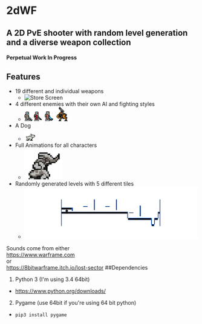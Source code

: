 # 2dWF
## A 2D PvE shooter with random level generation and a diverse weapon collection
#### Perpetual Work In Progress  

## Features  
    
* 19 different and individual weapons  
    * ![Store Screen](readme_data/storeMenu.gif)
* 4 different enemies with their own AI and fighting styles
    * ![regular crewman](images/enemies/crewman/crewman001.png)
    ![Sniper Crewman](images/enemies/sniperCrewman/sCrewman001.png)
    ![Corpus Tech](images/enemies/supraCrewman/supraCrewman001.png)
    ![Laser Moa](images/enemies/moa/Moa001.png)
* A Dog
    * ![Kubrow](images/companions/kubrows/white/kubrowWhite000.png)
* Full Animations for all characters
    * ![Player Running](readme_data/frost_running.gif)  
* Randomly generated levels with 5 different tiles
    * ![Sample levels](readme_data/autogeneratedlevels.gif)
 
Sounds come from either  
https://www.warframe.com  
or  
https://8bitwarframe.itch.io/lost-sector
##Dependencies
1. Python 3 (I'm using 3.4 64bit)
  * https://www.python.org/downloads/
2. Pygame (use 64bit if you're using 64 bit python)
  * ```pip3 install pygame```
